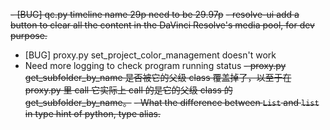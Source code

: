 ~~- [BUG] qc.py timeline name 29p need to be 29.97p~~
~~- resolve-ui add a button to clear all the content in the DaVinci Resolve's media pool, for dev purpose.~~
- [BUG] proxy.py set_project_color_management doesn't work
- Need more logging to check program running status
~~- proxy.py get_subfolder_by_name 是否被它的父级 class 覆盖掉了，以至于在 proxy.py 里 call 它实际上 call 的是它的父级 class 的 get_subfolder_by_name。~~
~~- What the difference between `List` and `list` in type hint of python, type alias.~~